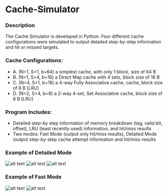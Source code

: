# Cache-Simulator

### Description
The Cache Simulator is developed in Python. Four different cache configurations were simulated to output detailed step-by-step information and hit or missed targets.

### Cache Configurations:
- A. (N=1, S=1, b=64) a simplest cache, with only 1 block, size of 64 B
- B. (N=1, S=4, b=16) a Direct Map cache with 4 sets, block size of 16 B
- C. (N=4, S=1, b=16) a 4-way Fully Associative cache, cache, block size of 8 B [LRU]
- D. (N=2, S=4, b=8) a 2-way 4-set, Set Associative cache, block size of 8 B [LRU]

### Program Includes:
- Detailed step-by step information of memory breakdown (tag, valid bit, offset), LRU (least recently used) information, and hit/miss results
- Two modes: Fast Mode (output only hit/miss results), Detailed Mode (output step-by-step cache attempt information and hit/miss results

### Example of Detailed Mode
![alt text]()
![alt text]()
![alt text]()
### Example of Fast Mode
![alt text]()
![alt text]()
